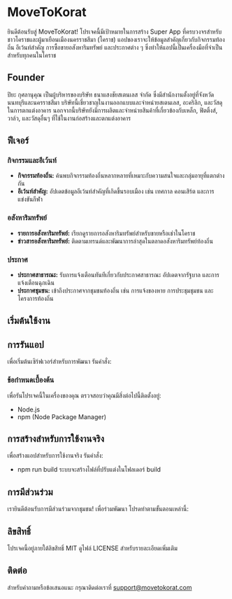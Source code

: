 # MoveToKorat

ยินดีต้อนรับสู่ MoveToKorat! โปรเจคนี้มีเป้าหมายในการสร้าง Super App ที่ครบวงจรสำหรับชาวโคราชและผู้มาเยือนเมืองนครราชสีมา (โคราช) แอปของเราจะให้ข้อมูลสำคัญเกี่ยวกับกิจกรรมท้องถิ่น อีเว้นท์สำคัญ การซื้อขายอสังหาริมทรัพย์ และประกาศต่าง ๆ ซึ่งทำให้แอปนี้เป็นเครื่องมือที่จำเป็นสำหรับทุกคนในโคราช

## Founder

ปิยะ กุศลานุคุณ เป็นผู้บริหารของบริษัท ธนาแสงชัยสเตนเลส จำกัด ซึ่งมีสำนักงานตั้งอยู่ที่จังหวัดนนทบุรีและนครราชสีมา บริษัทนี้เชี่ยวชาญในงานออกแบบและจำหน่ายสเตนเลส, อะคริลิก, และวัสดุในการตกแต่งอาคาร นอกจากนี้บริษัทยังมีการผลิตและจำหน่ายสินค้าที่เกี่ยวข้องกับเหล็ก, ฟิตติ้งส์, วาล์ว, และวัสดุอื่นๆ ที่ใช้ในงานก่อสร้างและตกแต่งอาคาร

## ฟีเจอร์

### กิจกรรมและอีเว้นท์
- **กิจกรรมท้องถิ่น:** ค้นพบกิจกรรมท้องถิ่นหลากหลายที่เหมาะกับความสนใจและกลุ่มอายุที่แตกต่างกัน
- **อีเว้นท์สำคัญ:** อัปเดตข้อมูลอีเว้นท์สำคัญที่เกิดขึ้นรอบเมือง เช่น เทศกาล คอนเสิร์ต และการแข่งขันกีฬา

### อสังหาริมทรัพย์
- **รายการอสังหาริมทรัพย์:** เรียกดูรายการอสังหาริมทรัพย์สำหรับขายหรือเช่าในโคราช
- **ข่าวสารอสังหาริมทรัพย์:** ติดตามเทรนด์และพัฒนาการล่าสุดในตลาดอสังหาริมทรัพย์ท้องถิ่น

### ประกาศ
- **ประกาศสาธารณะ:** รับการแจ้งเตือนทันทีเกี่ยวกับประกาศสาธารณะ อัปเดตจากรัฐบาล และการแจ้งเตือนฉุกเฉิน
- **ประกาศชุมชน:** เข้าถึงประกาศจากชุมชนท้องถิ่น เช่น การแจ้งของหาย การประชุมชุมชน และโครงการท้องถิ่น

## เริ่มต้นใช้งาน

## การรันแอป
เพื่อเริ่มต้นเซิร์ฟเวอร์สำหรับการพัฒนา รันคำสั่ง:

### ข้อกำหนดเบื้องต้น
เพื่อรันโปรเจคนี้ในเครื่องของคุณ ตรวจสอบว่าคุณมีสิ่งต่อไปนี้ติดตั้งอยู่:
- Node.js
- npm (Node Package Manager)

## การสร้างสำหรับการใช้งานจริง
เพื่อสร้างแอปสำหรับการใช้งานจริง รันคำสั่ง:
- npm run build
ระบบจะสร้างไฟล์ที่ปรับแต่งในโฟลเดอร์ build

## การมีส่วนร่วม
เรายินดีต้อนรับการมีส่วนร่วมจากชุมชน! เพื่อร่วมพัฒนา โปรดทำตามขั้นตอนเหล่านี้:

## ลิขสิทธิ์
โปรเจคนี้อยู่ภายใต้ลิขสิทธิ์ MIT ดูไฟล์ LICENSE สำหรับรายละเอียดเพิ่มเติม

## ติดต่อ
สำหรับคำถามหรือข้อเสนอแนะ กรุณาติดต่อเราที่ support@movetokorat.com